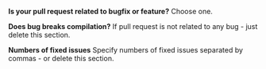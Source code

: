 **Is your pull request related to bugfix or feature?**
Choose one.

**Does bug breaks compilation?**
If pull request is not related to any bug - just delete this section.

**Numbers of fixed issues**
Specify numbers of fixed issues separated by commas - or delete this section.
